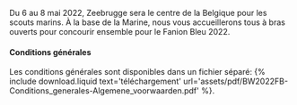 Du 6 au 8 mai 2022, Zeebrugge sera le centre de la Belgique pour les scouts marins.
À la base de la Marine, nous vous accueillerons tous à bras ouverts pour concourir ensemble pour le Fanion Bleu 2022.

#### Conditions générales

Les conditions générales sont disponibles dans un fichier séparé: {% include download.liquid text='téléchargement' url='assets/pdf/BW2022FB-Conditions_generales-Algemene_voorwaarden.pdf' %}.

